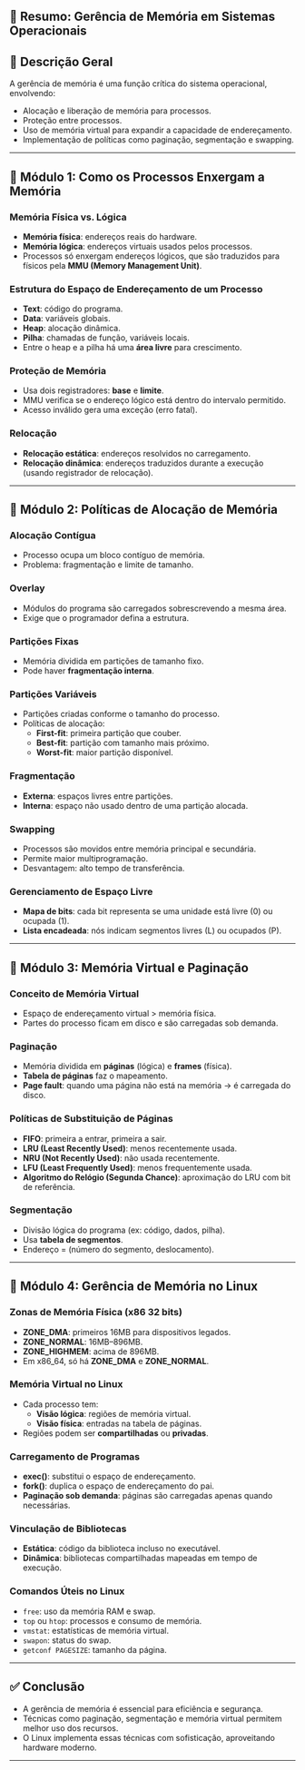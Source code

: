 ## 📘 Resumo: Gerência de Memória em Sistemas Operacionais

## 📌 Descrição Geral
A gerência de memória é uma função crítica do sistema operacional, envolvendo:
- Alocação e liberação de memória para processos.
- Proteção entre processos.
- Uso de memória virtual para expandir a capacidade de endereçamento.
- Implementação de políticas como paginação, segmentação e swapping.

---

## 🧠 Módulo 1: Como os Processos Enxergam a Memória

### Memória Física vs. Lógica
- **Memória física**: endereços reais do hardware.
- **Memória lógica**: endereços virtuais usados pelos processos.
- Processos só enxergam endereços lógicos, que são traduzidos para físicos pela **MMU (Memory Management Unit)**.

### Estrutura do Espaço de Endereçamento de um Processo
- **Text**: código do programa.
- **Data**: variáveis globais.
- **Heap**: alocação dinâmica.
- **Pilha**: chamadas de função, variáveis locais.
- Entre o heap e a pilha há uma **área livre** para crescimento.

### Proteção de Memória
- Usa dois registradores: **base** e **limite**.
- MMU verifica se o endereço lógico está dentro do intervalo permitido.
- Acesso inválido gera uma exceção (erro fatal).

### Relocação
- **Relocação estática**: endereços resolvidos no carregamento.
- **Relocação dinâmica**: endereços traduzidos durante a execução (usando registrador de relocação).

---

## 🧩 Módulo 2: Políticas de Alocação de Memória

### Alocação Contígua
- Processo ocupa um bloco contíguo de memória.
- Problema: fragmentação e limite de tamanho.

### Overlay
- Módulos do programa são carregados sobrescrevendo a mesma área.
- Exige que o programador defina a estrutura.

### Partições Fixas
- Memória dividida em partições de tamanho fixo.
- Pode haver **fragmentação interna**.

### Partições Variáveis
- Partições criadas conforme o tamanho do processo.
- Políticas de alocação:
  - **First-fit**: primeira partição que couber.
  - **Best-fit**: partição com tamanho mais próximo.
  - **Worst-fit**: maior partição disponível.

### Fragmentação
- **Externa**: espaços livres entre partições.
- **Interna**: espaço não usado dentro de uma partição alocada.

### Swapping
- Processos são movidos entre memória principal e secundária.
- Permite maior multiprogramação.
- Desvantagem: alto tempo de transferência.

### Gerenciamento de Espaço Livre
- **Mapa de bits**: cada bit representa se uma unidade está livre (0) ou ocupada (1).
- **Lista encadeada**: nós indicam segmentos livres (L) ou ocupados (P).

---

## 🔁 Módulo 3: Memória Virtual e Paginação

### Conceito de Memória Virtual
- Espaço de endereçamento virtual > memória física.
- Partes do processo ficam em disco e são carregadas sob demanda.

### Paginação
- Memória dividida em **páginas** (lógica) e **frames** (física).
- **Tabela de páginas** faz o mapeamento.
- **Page fault**: quando uma página não está na memória → é carregada do disco.

### Políticas de Substituição de Páginas
- **FIFO**: primeira a entrar, primeira a sair.
- **LRU (Least Recently Used)**: menos recentemente usada.
- **NRU (Not Recently Used)**: não usada recentemente.
- **LFU (Least Frequently Used)**: menos frequentemente usada.
- **Algoritmo do Relógio (Segunda Chance)**: aproximação do LRU com bit de referência.

### Segmentação
- Divisão lógica do programa (ex: código, dados, pilha).
- Usa **tabela de segmentos**.
- Endereço = (número do segmento, deslocamento).

---

## 🐧 Módulo 4: Gerência de Memória no Linux

### Zonas de Memória Física (x86 32 bits)
- **ZONE_DMA**: primeiros 16MB para dispositivos legados.
- **ZONE_NORMAL**: 16MB–896MB.
- **ZONE_HIGHMEM**: acima de 896MB.
- Em x86_64, só há **ZONE_DMA** e **ZONE_NORMAL**.

### Memória Virtual no Linux
- Cada processo tem:
  - **Visão lógica**: regiões de memória virtual.
  - **Visão física**: entradas na tabela de páginas.
- Regiões podem ser **compartilhadas** ou **privadas**.

### Carregamento de Programas
- **exec()**: substitui o espaço de endereçamento.
- **fork()**: duplica o espaço de endereçamento do pai.
- **Paginação sob demanda**: páginas são carregadas apenas quando necessárias.

### Vinculação de Bibliotecas
- **Estática**: código da biblioteca incluso no executável.
- **Dinâmica**: bibliotecas compartilhadas mapeadas em tempo de execução.

### Comandos Úteis no Linux
- `free`: uso da memória RAM e swap.
- `top` ou `htop`: processos e consumo de memória.
- `vmstat`: estatísticas de memória virtual.
- `swapon`: status do swap.
- `getconf PAGESIZE`: tamanho da página.

---

## ✅ Conclusão
- A gerência de memória é essencial para eficiência e segurança.
- Técnicas como paginação, segmentação e memória virtual permitem melhor uso dos recursos.
- O Linux implementa essas técnicas com sofisticação, aproveitando hardware moderno.

---
